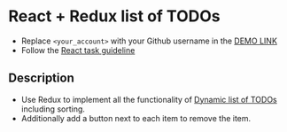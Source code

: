# React + Redux list of TODOs
- Replace `<your_account>` with your Github username in the
  [DEMO LINK](https://vladskoromnyi.github.io/react_redux-list-of-todos/)
- Follow the [React task guideline](https://github.com/mate-academy/react_task-guideline#react-tasks-guideline)

## Description
- Use Redux to implement all the functionality of [Dynamic list of TODOs](https://github.com/mate-academy/react_dynamic-list-of-todos#description) including sorting.
- Additionally add a button next to each item to remove the item.
